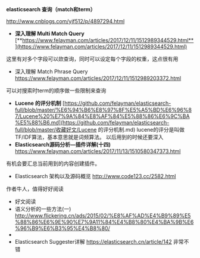 **elasticsearch 查询（match和term）**

http://www.cnblogs.com/yjf512/p/4897294.html

- **深入理解 Multi Match Query** [**https://www.felayman.com/articles/2017/12/11/1512989344529.html**](https://www.felayman.com/articles/2017/12/11/1512989344529.html)

这里有对多个字段可以欻查询，同时可以设定每个字段的权重，这点很有用

-  深入理解 Match Phrase Query  https://www.felayman.com/articles/2017/12/11/1512989203372.html   

可以对搜索时term的顺序做一些限制来查询

- **Lucene 的评分机制** [https://github.com/felayman/elasticsearch-full/blob/master/%E6%94%B6%E8%97%8F%E5%A5%BD%E6%96%87/Lucene%20%E7%9A%84%E8%AF%84%E5%88%86%E6%9C%BA%E5%88%B6.md](https://github.com/felayman/elasticsearch-full/blob/master/收藏好文/Lucene 的评分机制.md)   lucene的评分是叫做TF/IDF算法，基本意思就是词频算法。 以后用到的时候还要深入
-  **Elasticsearch源码分析—插件详解(十四)** https://www.felayman.com/articles/2017/11/13/1510580347373.html

有机会要汇总当前用到的内容创建插件。

-  Elasticsearch 架构以及源码概览  http://www.code123.cc/2582.html  

作者牛人，值得好好阅读

- 好文阅读
- 语义分析的一些方法(一) 	http://www.flickering.cn/ads/2015/02/%E8%AF%AD%E4%B9%89%E5%88%86%E6%9E%90%E7%9A11%84%E4%B8%80%E4%BA%9B%E6%96%B9%E6%B3%95%E4%B8%80/
- 
-  Elasticsearch Suggester详解 https://elasticsearch.cn/article/142 非常不错


